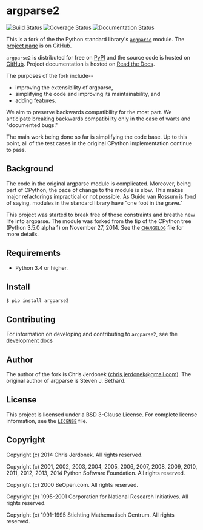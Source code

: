 argparse2
=========

[![Build Status](https://travis-ci.org/cjerdonek/python-argparse.svg?branch=master)](https://travis-ci.org/cjerdonek/python-argparse)
[![Coverage Status](https://img.shields.io/coveralls/cjerdonek/python-argparse.svg)](https://coveralls.io/r/cjerdonek/python-argparse?branch=master)
[![Documentation Status](https://readthedocs.org/projects/argparse2/badge/?version=latest)](https://readthedocs.org/projects/argparse2/?badge=latest)


This is a fork of the the Python standard library's [`argparse`][argparse]
module.  The [project page][argparse2_github] is on GitHub.

``argparse2`` is distributed for free on [PyPI][argparse2_pypi] and the
source code is hosted on [GitHub][argparse2_github].  Project documentation
is hosted on [Read the Docs][argparse2_docs].

The purposes of the fork include--

* improving the extensibility of argparse,
* simplifying the code and improving its maintainability, and
* adding features.

We aim to preserve backwards compatibility for the most part.  We
anticipate breaking backwards compatibility only in the case of warts
and "documented bugs."

The main work being done so far is simplifying the code base.  Up to
this point, all of the test cases in the original CPython implementation
continue to pass.


Background
----------

The code in the original argparse module is complicated.  Moreover, being
part of CPython, the pace of change to the module is slow.  This
makes major refactorings impractical or not possible.
As Guido van Rossum is fond of saying, modules in the standard library
have "one foot in the grave."

This project was started to break free of those constraints and breathe
new life into argparse.  The module was forked from the tip of the
CPython tree (Python 3.5.0 alpha 1) on November 27, 2014.  See the
[`CHANGELOG`](CHANGELOG) file for more details.


Requirements
------------

* Python 3.4 or higher.


Install
-------

    $ pip install argparse2


Contributing
------------

For information on developing and contributing to `argparse2`, see
the [development docs][argparse2_docs_dev]


Author
------

The author of the fork is Chris Jerdonek (<chris.jerdonek@gmail.com>).
The original author of argparse is Steven J. Bethard.


License
-------

This project is licensed under a BSD 3-Clause License.  For complete
license information, see the [`LICENSE`](LICENSE) file.


Copyright
---------

Copyright (c) 2014 Chris Jerdonek.  All rights reserved.

Copyright (c) 2001, 2002, 2003, 2004, 2005, 2006, 2007, 2008, 2009, 2010,
2011, 2012, 2013, 2014 Python Software Foundation.  All rights reserved.

Copyright (c) 2000 BeOpen.com.  All rights reserved.

Copyright (c) 1995-2001 Corporation for National Research Initiatives.
All rights reserved.

Copyright (c) 1991-1995 Stichting Mathematisch Centrum.  All rights
reserved.


[argparse]: https://docs.python.org/library/argparse.html
[argparse2_docs]: http://argparse2.readthedocs.org/en/latest/index.html
[argparse2_docs_dev]: http://argparse2.readthedocs.org/en/latest/developing.html
[argparse2_github]: https://github.com/cjerdonek/python-argparse
[argparse2_pypi]: https://pypi.python.org/pypi/argparse2
